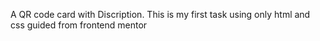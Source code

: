 A QR code card with Discription. 
This is my first task using only html and css guided from frontend mentor
